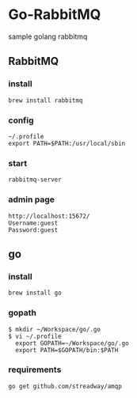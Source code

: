 # Go-RabbitMQ
sample golang rabbitmq

## RabbitMQ

### install
    brew install rabbitmq

### config
    ~/.profile
    export PATH=$PATH:/usr/local/sbin

### start
    rabbitmq-server

### admin page
    http://localhost:15672/
    Username:guest
    Password:guest

## go

### install
    brew install go
    
### gopath
    $ mkdir ~/Workspace/go/.go
    $ vi ~/.profile
      export GOPATH=~/Workspace/go/.go
      export PATH=$GOPATH/bin:$PATH

### requirements
    go get github.com/streadway/amqp
